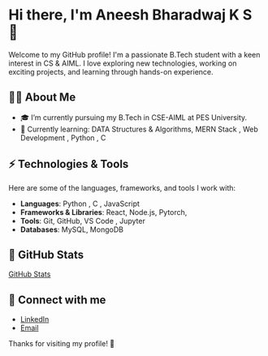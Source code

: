 # Hi there, I'm Aneesh Bharadwaj K S 👋

Welcome to my GitHub profile! I'm a passionate B.Tech student with a keen interest in CS & AIML. I love exploring new technologies, working on exciting projects, and learning through hands-on experience.

## 👨‍💻 About Me

- 🎓 I’m currently pursuing my B.Tech in CSE-AIML at PES University.
- 🌱 Currently learning: DATA Structures & Algorithms, MERN Stack , Web Development , Python , C 

## ⚡ Technologies & Tools

Here are some of the languages, frameworks, and tools I work with:

- **Languages**: Python , C , JavaScript
- **Frameworks & Libraries**: React, Node.js, Pytorch, 
- **Tools**: Git, GitHub, VS Code , Jupyter 
- **Databases**: MySQL, MongoDB

## 🌟 GitHub Stats

[GitHub Stats](https://github-readme-stats.vercel.app/api?username=aneesh-bharadwaj&show_icons=true&count_private=true&hide_title=true&hide=prs)

## 🔗 Connect with me

- [LinkedIn](https://www.linkedin.com/in/aneesh-bharadwaj-k-s-b32b32349/)
- [Email](aneeshpesaiml2005@gmail.com)

Thanks for visiting my profile! 🚀
